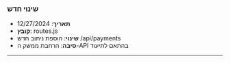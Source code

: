 
### שינוי חדש
- **תאריך**: 12/27/2024
- **קובץ**: routes.js
- **שינוי**: הוספת ניתוב חדש /api/payments
- **סיבה**: הרחבת ממשק ה-API בהתאם לתיעוד
---
